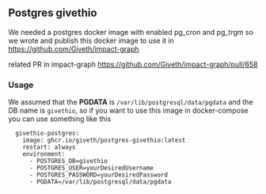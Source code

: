 ## Postgres givethio

We needed a postgres docker image with enabled pg_cron and pg_trgm so we wrote and publish this docker image 
to use it in https://github.com/Giveth/impact-graph

related PR in impact-graph https://github.com/Giveth/impact-graph/pull/658

### Usage
We assumed that the **PGDATA** is `/var/lib/postgresql/data/pgdata` and the DB name is `givethio`, so if you want to use this image in 
docker-compose you can use something like this

```
  givethio-postgres:
    image: ghcr.io/giveth/postgres-givethio:latest
    restart: always
    environment:
      - POSTGRES_DB=givethio
      - POSTGRES_USER=yourDesiredUsername
      - POSTGRES_PASSWORD=yourDesiredPassword
      - PGDATA=/var/lib/postgresql/data/pgdata
```




